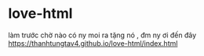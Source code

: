 # love-html
làm trước chờ nào có ny moi ra tặng nó , đm ny ơi đến đây
https://thanhtungtav4.github.io/love-html/index.html

